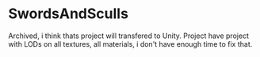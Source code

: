 # SwordsAndSculls
Archived, i think thats project will transfered to Unity. Project have project with LODs on all textures, all materials, i don't have enough time to fix that.
